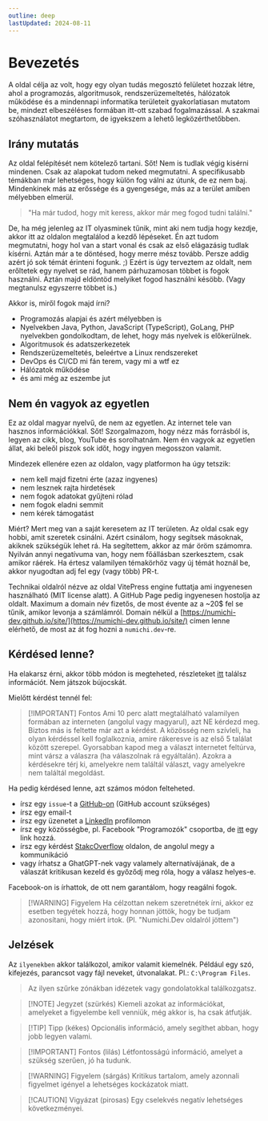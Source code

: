 ```yaml
---
outline: deep
lastUpdated: 2024-08-11
---
```


# Bevezetés
A oldal célja az volt, hogy egy olyan tudás megosztó felületet hozzak létre, ahol a programozás, algoritmusok, rendszerüzemeltetés, hálózatok működése és a
mindennapi informatika területeit gyakorlatiasan mutatom be, mindezt elbeszéléses formában itt-ott szabad fogalmazással. A szakmai szóhasználatot megtartom, de
igyekszem a lehető legközérthetőbben.

## Irány mutatás
Az oldal felépítését nem kötelező tartani. Sőt! Nem is tudlak végig kisérni mindenen. Csak az alapokat tudom neked megmutatni. A specifikusabb témákban már
lehetséges, hogy külön fog válni az útunk, de ez nem baj. Mindenkinek más az erőssége és a gyengesége, más az a terület amiben mélyebben elmerül.

> "Ha már tudod, hogy mit keress, akkor már meg fogod tudni találni."

De, ha még jelenleg az IT olyasminek tűnik, mint aki nem tudja hogy kezdje, akkor itt az oldalon megtalálod a kezdő lépéseket. Én azt tudom megmutatni, hogy hol
van a start vonal és csak az első elágazásig tudlak kísérni. Aztán már a te döntésed, hogy merre mész tovább. Persze addig azért jó sok témát érinteni
fogunk. ;) Ezért is úgy terveztem az oldalt, nem erőltetek egy nyelvet se rád, hanem párhuzamosan többet is fogok használni. Aztán majd eldöntöd melyiket fogod
használni késöbb. (Vagy megtanulsz egyszerre többet is.)

Akkor is, miről fogok majd írni?

- Programozás alapjai és azért mélyebben is
- Nyelvekben Java, Python, JavaScript (TypeScript), GoLang, PHP nyelvekben gondolkodtam, de lehet, hogy más nyelvek is előkerülnek.
- Algoritmusok és adatszerkezetek
- Rendszerüzemeltetés, beleértve a Linux rendszereket
- DevOps és CI/CD mi fán terem, vagy mi a wtf ez
- Hálózatok működése
- és ami még az eszembe jut

## Nem én vagyok az egyetlen
Ez az oldal magyar nyelvű, de nem az egyetlen. Az internet tele van hasznos információkkal. Sőt! Szorgalmazom, hogy nézz más forrásból is, legyen az cikk, blog,
YouTube és sorolhatnám. Nem én vagyok az egyetlen állat, aki beleől piszok sok időt, hogy ingyen megosszon valamit.

Mindezek ellenére ezen az oldalon, vagy platformon ha úgy tetszik:

- nem kell majd fizetni érte (azaz ingyenes)
- nem lesznek rajta hirdetések
- nem fogok adatokat gyűjteni rólad
- nem fogok eladni semmit
- nem kérek támogatást

Miért? Mert meg van a saját keresetem az IT területen. Az oldal csak egy hobbi, amit szeretek csinálni. Azért csinálom, hogy segítsek másoknak, akiknek
szükségük lehet rá. Ha segítettem, akkor az már öröm számomra. Nyilván annyi negatívuma van, hogy nem főállásban szerkesztem, csak amikor ráérek. Ha értesz
valamilyen témakörhöz vagy új témát hoznál be, akkor nyugodtan adj fel egy (vagy több) PR-t.

Technikai oldalról nézve az oldal VitePress engine futtatja ami ingyenesen használható (MIT license alatt). A GitHub Page pedig ingyenesen hostolja az oldalt.
Maximum a domain név fizetős, de most évente az a ~20$ fel se tűnik, amikor levonja a számlámról. Domain nélkül
a [https://numichi-dev.github.io/site/](https://numichi-dev.github.io/site/) címen lenne elérhető, de most az át fog hozni a `numichi.dev`-re.

## Kérdésed lenne?
Ha elakarsz érni, akkor több módon is megteheted, részleteket [itt](/rolam) találsz információt. Nem játszok bújocskát.

Mielőtt kérdést tennél fel:

> [!IMPORTANT] Fontos
> Ami 10 perc alatt megtalálható valamilyen formában az interneten (angolul vagy magyarul), azt NE kérdezd meg. Biztos más is feltette már azt a kérdést.
> A közösség nem szívleli, ha olyan kérdéssel kell foglalkoznia, amire rákeresve is az első 5 találat között szerepel. Gyorsabban kapod meg a választ internetet
> feltúrva, mint vársz a válaszra (ha válaszolnak rá egyáltalán). Azokra a kérdésekre térj ki, amelyekre nem találtál választ, vagy amelyekre nem találtál
> megoldást.

Ha pedig kérdésed lenne, azt számos módon felteheted.

- írsz egy `issue`-t a [GitHub-on](https://github.com/numichi-dev/site/issues/new) (GitHub account szükséges)
- írsz egy email-t
- írsz egy üzenetet a [LinkedIn](https://www.linkedin.com/in/numichi/) profilomon
- írsz egy közösségbe, pl. Facebook "Programozók" csoportba, de [itt](https://www.facebook.com/groups/408156912634809) egy link hozzá.
- írsz egy kérdést [StakcOverflow](https://stackoverflow.com/) oldalon, de angolul megy a kommunikáció
- vagy írhatsz a GhatGPT-nek vagy valamely alternatívájának, de a válaszát kritikusan kezeld és győződj meg róla, hogy a válasz helyes-e.

Facebook-on is írhattok, de ott nem garantálom, hogy reagálni fogok.

> [!WARNING] Figyelem
> Ha célzottan nekem szeretnétek írni, akkor ez esetben tegyétek hozzá, hogy honnan jöttök, hogy be tudjam azonosítani, hogy miért írtok. (Pl. "Numichi.Dev
> oldalról jöttem")

## Jelzések

Az `ilyenekben` akkor találkozol, amikor valamit kiemelnék. Például egy szó, kifejezés, parancsot vagy fájl neveket, útvonalakat. Pl.: `C:\Program Files`.

> Az ilyen szűrke zónákban idézetek vagy gondolatokkal találkozgatsz.

> [!NOTE] Jegyzet (szürkés)
> Kiemeli azokat az információkat, amelyeket a figyelembe kell venniük, még akkor is, ha csak átfutják.

> [!TIP] Tipp (kékes)
> Opcionális információ, amely segíthet abban, hogy jobb legyen valami.

> [!IMPORTANT] Fontos (lilás)
> Létfontosságú információ, amelyet a szükség szerűen, jó ha tudunk.

> [!WARNING] Figyelem (sárgás)
> Kritikus tartalom, amely azonnali figyelmet igényel a lehetséges kockázatok miatt.

> [!CAUTION] Vigyázat (pirosas)
> Egy cselekvés negatív lehetséges következményei.


